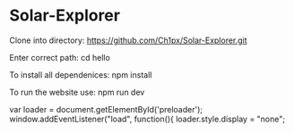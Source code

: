 # Solar-Explorer

Clone into directory:
https://github.com/Ch1px/Solar-Explorer.git


Enter correct path:
cd hello


To install all dependenices:
npm install


To run the website use:
npm run dev


  var loader = document.getElementById('preloader');
  window.addEventListener("load", function(){
  loader.style.display = "none";